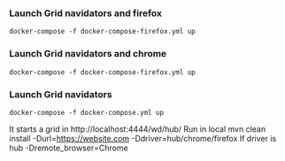 ### Launch Grid navidators and firefox
```
docker-compose -f docker-compose-firefox.yml up
```

### Launch Grid navidators and chrome
```
docker-compose -f docker-compose-firefox.yml up
```

### Launch Grid navidators
```
docker-compose -f docker-compose.yml up
```
It starts a grid in http://localhost:4444/wd/hub/
Run in local mvn clean install -Durl=https://website.com -Ddriver=hub/chrome/firefox 
If driver is hub -Dremote_browser=Chrome
